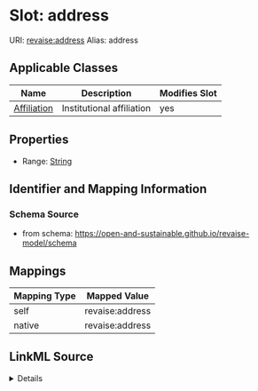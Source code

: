 

# Slot: address 



URI: [revaise:address](https://open-and-sustainable.github.io/revaise-model/schema/address)
Alias: address

<!-- no inheritance hierarchy -->





## Applicable Classes

| Name | Description | Modifies Slot |
| --- | --- | --- |
| [Affiliation](Affiliation.md) | Institutional affiliation |  yes  |






## Properties

* Range: [String](String.md)




## Identifier and Mapping Information






### Schema Source


* from schema: https://open-and-sustainable.github.io/revaise-model/schema




## Mappings

| Mapping Type | Mapped Value |
| ---  | ---  |
| self | revaise:address |
| native | revaise:address |




## LinkML Source

<details>
```yaml
name: address
from_schema: https://open-and-sustainable.github.io/revaise-model/schema
rank: 1000
alias: address
domain_of:
- Affiliation
range: string

```
</details>